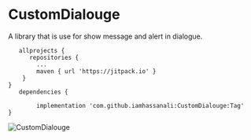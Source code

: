 # CustomDialouge
A library that is use for show message and alert in dialogue.

       allprojects {              
	      repositories {
			...
			maven { url 'https://jitpack.io' }
		}
	}
       dependencies {
       
	        implementation 'com.github.iamhassanali:CustomDialouge:Tag'
	}

![CustomDialouge](/blob/master/DialougeLibrary/ScreenShoot/Screenshot_20201023-160635.png?raw=true)
